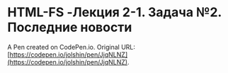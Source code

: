 # HTML-FS -Лекция 2-1. Задача №2. Последние новости

A Pen created on CodePen.io. Original URL: [https://codepen.io/jolshin/pen/JjqNLNZ](https://codepen.io/jolshin/pen/JjqNLNZ).

